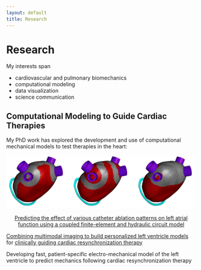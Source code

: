```yaml
---
layout: default
title: Research
---
```


# Research
My interests span
- cardiovascular and pulmonary biomechanics
- computational modeling
- data visualization
- science communication

## Computational Modeling to Guide Cardiac Therapies
My PhD work has explored the development and use of computational mechanical models to test therapies in the heart:

<center>
<img src="/assets/img/atria.jpg">

[Predicting the effect of various catheter ablation patterns on left atrial function using a coupled finite-element and hydraulic circuit model](https://doi.org/10.1111/pace.13086)
</center>



[Combining multimodal imaging to build personalized left ventricle models](https://simtk.org/projects/lvdatamap) for [clinically guiding cardiac resynchronization therapy](https://clinicaltrials.gov/ct2/show/NCT03398369)


Developing fast, patient-specific electro-mechanical model of the left ventricle to predict mechanics following cardiac resynchronization therapy
